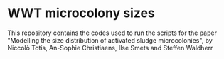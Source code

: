 # WWT microcolony sizes
This repository contains the codes used to run the scripts for the paper "Modelling the size distribution of activated sludge microcolonies", by Niccolò Totis, An-Sophie Christiaens, Ilse Smets and Steffen Waldherr
